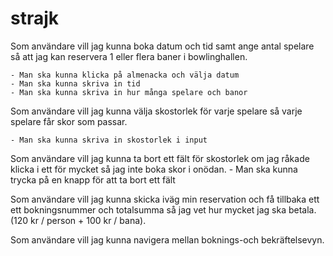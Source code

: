 # strajk

Som användare vill jag kunna boka datum och tid samt ange antal spelare så att jag kan reservera 1 eller flera baner i bowlinghallen.

    - Man ska kunna klicka på almenacka och välja datum
    - Man ska kunna skriva in tid
    - Man ska kunna skriva in hur många spelare och banor

Som användare vill jag kunna välja skostorlek för varje spelare så varje spelare får skor som passar.

    - Man ska kunna skriva in skostorlek i input

Som användare vill jag kunna ta bort ett fält för skostorlek om jag råkade klicka i ett för mycket så jag inte boka skor i onödan.
    - Man ska kunna trycka på en knapp för att ta bort ett fält

Som användare vill jag kunna skicka iväg min reservation och få tillbaka ett ett bokningsnummer och totalsumma så jag vet hur mycket jag ska betala. (120 kr / person + 100 kr / bana).

Som användare vill jag kunna navigera mellan boknings-och bekräftelsevyn.